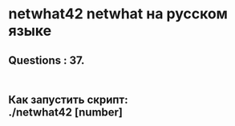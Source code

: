 # netwhat42 netwhat на русском языке

**Questions : 37**.<br/><br/>
---------------------------------------------------------------------------------
Как запустить скрипт: <br/>
./netwhat42 [number]<br/><br/>
---------------------------------------------------------------------------------
